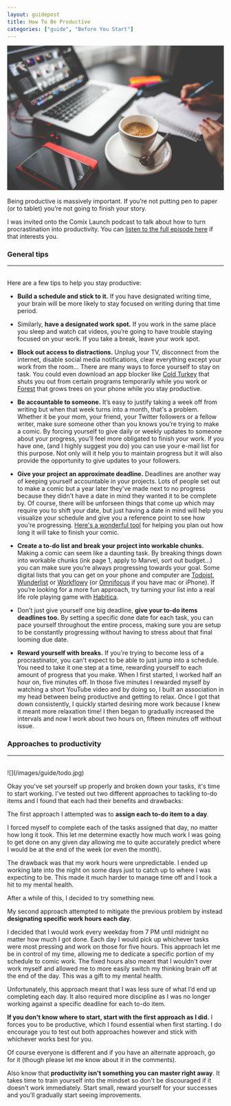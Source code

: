 ```yaml
---
layout: guidepost
title: How To Be Productive
categories: ["guide", "Before You Start"]
---
```


![](/images/guide/prod.jpeg)

Being productive is massively important. If you’re not putting pen to paper (or to tablet) you’re not going to finish your story.

I was invited onto the Comix Launch podcast to talk about how to turn procrastination into productivity. You can [listen to the full episode here](http://www.comixlaunch.com/session133/) if that interests you.

### General tips

<hr><br>
Here are a few tips to help you stay productive:

- **Build a schedule and stick to it.** If you have designated writing time, your brain will be more likely to stay focused on writing during that time period.

- Similarly, **have a designated work spot.** If you work in the same place you sleep and watch cat videos, you’re going to have trouble staying focused on your work. If you take a break, leave your work spot.

- **Block out access to distractions.** Unplug your TV, disconnect from the internet, disable social media notifications, clear everything except your work from the room… There are many ways to force yourself to stay on task. You could even download an app blocker like [Cold Turkey](https://getcoldturkey.com/) that shuts you out from certain programs temporarily while you work or [Forest](https://www.forestapp.cc/en/) that grows trees on your phone while you stay productive.

- **Be accountable to someone.** It’s easy to justify taking a week off from writing but when that week turns into a month, that's a problem. Whether it be your mom, your friend, your Twitter followers or a fellow writer, make sure someone other than you knows you’re trying to make a comic. By forcing yourself to give daily or weekly updates to someone about your progress, you’ll feel more obligated to finish your work. If you have one, (and I highly suggest you do) you can use your e-mail list for this purpose. Not only will it help you to maintain progress but it will also provide the opportunity to give updates to your followers.

- **Give your project an approximate deadline.** Deadlines are another way of keeping yourself accountable in your projects. Lots of people set out to make a comic but a year later they've made next to no progress because they didn't have a date in mind they wanted it to be complete by. Of course, there will be unforseen things that come up which may require you to shift your date, but just having a date in mind will help you visualize your schedule and give you a reference point to see how you're progressing. [Here's a wonderful tool](https://docs.google.com/spreadsheets/d/1nWzaAaCmn-vr2xxCrPjWSi7XxG1xdKE7ohg7_zA-tLw/edit#gid=0) for helping you plan out how long it will take to finish your comic.

- **Create a to-do list and break your project into workable chunks.** Making a comic can seem like a daunting task. By breaking things down into workable chunks (ink page 1, apply to Marvel, sort out budget...) you can make sure you’re always progressing towards your goal. Some digital lists that you can get on your phone and computer are [Todoist](https://en.todoist.com/), [Wunderlist](https://www.wunderlist.com/) or [Workflowy](https://workflowy.com/) (or [Omnifocus](https://www.omnigroup.com/omnifocus) if you have mac or iPhone). If you’re looking for a more fun approach, try turning your list into a real life role playing game with [Habitica](https://habitica.com/static/front).

- Don’t just give yourself one big deadline, **give your to-do items deadlines too.** By setting a specific done date for each task, you can pace yourself throughout the entire process, making sure you are setup to be constantly progressing without having to stress about that final looming due date.

- **Reward yourself with breaks.** If you're trying to become less of a procrastinator, you can't expect to be able to just jump into a schedule. You need to take it one step at a time, rewarding yourself to each amount of progress that you make. When I first started, I worked half an hour on, five minutes off. In those five minutes I rewarded myself by watching a short YouTube video and by doing so, I built an association in my head between being productive and getting to relax. Once I got that down consistently, I quickly started desiring more work because I knew it meant more relaxation time! I then began to gradually increased the intervals and now I work about two hours on, fifteen minutes off without issue.

### Approaches to productivity

<hr><br>
![](/images/guide/todo.jpg)

Okay you've set yourself up properly and broken down your tasks, it's time to start working. I've tested out two different approaches to tackling to-do items and I found that each had their benefits and drawbacks:

The first approach I attempted was to **assign each to-do item to a day**.

I forced myself to complete each of the tasks assigned that day, no matter how long it took. This let me determine exactly how much work I was going to get done on any given day allowing me to quite accurately predict where I would be at the end of the week (or even the month).

The drawback was that my work hours were unpredictable. I ended up working late into the night on some days just to catch up to where I was expecting to be. This made it much harder to manage time off and I took a hit to my mental health.

After a while of this, I decided to try something new.

My second approach attempted to mitigate the previous problem by instead **designating specific work hours each day**.

I decided that I would work every weekday from 7 PM until midnight no matter how much I got done. Each day I would pick up whichever tasks were most pressing and work on those for five hours. This approach let me be in control of my time, allowing me to dedicate a specific portion of my schedule to comic work. The fixed hours also meant that I wouldn't over work myself and allowed me to more easily switch my thinking brain off at the end of the day. This was a gift to my mental health.

Unfortunately, this approach meant that I was less sure of what I’d end up completing each day. It also required more discipline as I was no longer working against a specific deadline for each to-do item.

**If you don't know where to start, start with the first approach as I did.** I forces you to be productive, which I found essential when first starting. I do encourage you to test out both approaches however and stick with whichever works best for you.

Of course everyone is different and if you have an alternate approach, go for it (though please let me know about it in the comments).

Also know that **productivity isn't something you can master right away**. It takes time to train yourself into the mindset so don't be discouraged if it doesn't work immediately. Start small, reward yourself for your successes and you'll gradually start seeing improvements.